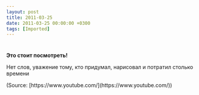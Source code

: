 ```yaml
---
layout: post
title: 2011-03-25
date: 2011-03-25 00:00:00 +0300
tags: [Imported]
---
```

# 

**Это стоит посмотреть!**

Нет слов, уважение тому, кто придумал, нарисовал и потратил столько времени

<div class="attribution">(<span>Source:</span> [https://www.youtube.com/](https://www.youtube.com/))</div>